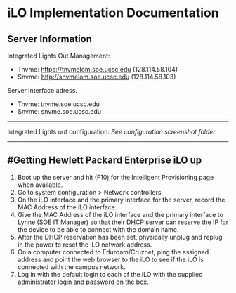 # iLO Implementation Documentation
**Server Information**
----
Integrated Lights Out Management:

* Tnvme: https://tnvmelom.soe.ucsc.edu (128.114.58.104)
* Snvme: http://snvmelom.soe.ucsc.edu (128.114.58.103)

Server Interface adress. 
* Tnvme: tnvme.soe.ucsc.edu
* Snvme: snvme.soe.ucsc.edu

----

Integrated Lights out configuration:
*See configuration screenshot folder*

----

#Getting Hewlett Packard Enterprise iLO up
--
1. Boot up the server and hit (F10) for the Intelligent Provisioning page when available. 
1. Go to system configuration > Network controllers
1. On the iLO interface and the primary interface for the server, record the MAC Address of the iLO interface.
1. Give the MAC Address of the iLO interface and the primary interface to Lynne (SOE IT Manager) so that their DHCP server can reserve the IP for the device to be able to connect with the domain name. 
1. After the DHCP reservation has been set, physically unplug and replug in the power to reset the iLO network address. 
1. On a computer connected to Eduroam/Cruznet, ping the assigned address and point the web browser to the iLO to see if the iLO is connected with the campus network. 
1. Log in with the default login to each of the iLO with the supplied administrator login and password on the box. 
